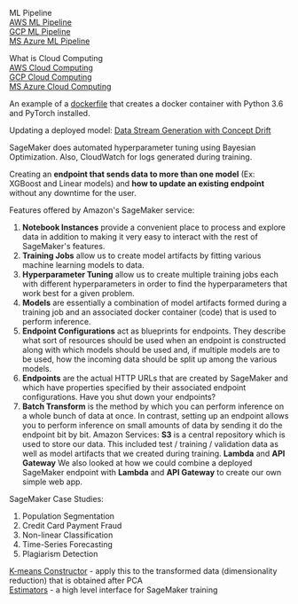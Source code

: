 ML Pipeline  
[AWS ML Pipeline](https://docs.aws.amazon.com/sagemaker/latest/dg/how-it-works-mlconcepts.html)  
[GCP ML Pipeline](https://cloud.google.com/ai-platform/docs/ml-solutions-overview)  
[MS Azure ML Pipeline](https://docs.microsoft.com/en-us/azure/machine-learning/overview-what-is-azure-ml)  

What is Cloud Computing  
[AWS Cloud Computing](https://aws.amazon.com/what-is-cloud-computing/)  
[GCP Cloud Computing](https://cloud.google.com/what-is-cloud-computing/)  
[MS Azure Cloud Computing](https://azure.microsoft.com/en-us/overview/what-is-cloud-computing/)  

An example of a [dockerfile](https://github.com/pytorch/pytorch/blob/master/docker/pytorch/Dockerfile) that creates a docker container with Python 3.6 and PyTorch installed.  

Updating a deployed model: [Data Stream Generation with Concept Drift](https://edouardfouche.com/Data-Stream-Generation-with-Concept-Drift/)  

SageMaker does automated hyperparameter tuning using Bayesian Optimization. Also, CloudWatch for logs generated during training.  

Creating an **endpoint that sends data to more than one model** (Ex: XGBoost and Linear models) and **how to update an existing endpoint** without any downtime for the user.  

Features offered by Amazon's SageMaker service:  
1. **Notebook Instances** provide a convenient place to process and explore data in addition to making it very easy to interact with the rest of SageMaker's features.
2. **Training Jobs** allow us to create model artifacts by fitting various machine learning models to data.
3. **Hyperparameter Tuning** allow us to create multiple training jobs each with different hyperparameters in order to find the hyperparameters that work best for a given problem.
4. **Models** are essentially a combination of model artifacts formed during a training job and an associated docker container (code) that is used to perform inference.
5. **Endpoint Configurations** act as blueprints for endpoints. They describe what sort of resources should be used when an endpoint is constructed along with which models should be used and, if multiple models are to be used, how the incoming data should be split up among the various models.
6. **Endpoints** are the actual HTTP URLs that are created by SageMaker and which have properties specified by their associated endpoint configurations. Have you shut down your endpoints?
7. **Batch Transform** is the method by which you can perform inference on a whole bunch of data at once. In contrast, setting up an endpoint allows you to perform inference on small amounts of data by sending it do the endpoint bit by bit.
Amazon Services:
**S3** is a central repository which is used to store our data. This included test / training / validation data as well as model artifacts that we created during training.
**Lambda** and **API Gateway** We also looked at how we could combine a deployed SageMaker endpoint with **Lambda** and **API Gateway** to create our own simple web app.  

SageMaker Case Studies:  
1. Population Segmentation
2. Credit Card Payment Fraud
3. Non-linear Classification
4. Time-Series Forecasting
5. Plagiarism Detection

[K-means Constructor](https://sagemaker.readthedocs.io/en/stable/algorithms/kmeans.html) - apply this to the transformed data (dimensionality reduction) that is obtained after PCA  
[Estimators](https://sagemaker.readthedocs.io/en/stable/api/training/estimators.html#sagemaker.estimator.EstimatorBase) - a high level interface for SageMaker training  


